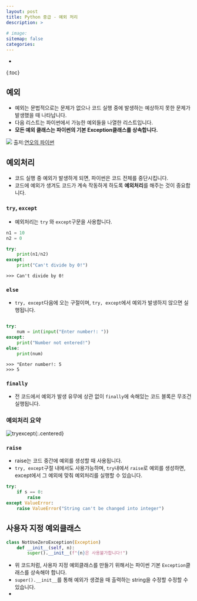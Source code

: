 ```yaml
---
layout: post
title: Python 중급 - 예외 처리
description: >
    
# image: 
sitemap: false
categories:
---
```


* 
{:toc}

## 예외
- 예외는 문법적으로는 문제가 없으나 코드 실행 중에 발생하는 예상하지 못한 문제가 발생했을 때 나타납니다.
- 다음 리스트는 파이썬에서 가능한 예외들을 나열한 리스트입니다.
- **모든 예외 클래스는 파이썬의 기본 Exception클래스를 상속합니다.**

![](../assets/img/zerobase/exceptionclass.png)
출저:[연오의 파이썬](https://python.bakyeono.net/chapter-9-4.html)

## 예외처리
- 코드 실행 중 예외가 발생하게 되면, 파이썬은 코드 전체를 중단시킵니다.
- 코드에 예외가 생겨도 코드가 계속 작동하게 하도록 **예외처리**를 해주는 것이 중요합니다.

### `try`, `except`
- 예외처리는 `try` 와 `except`구문을 사용합니다.
```python
n1 = 10
n2 = 0

try:
    print(n1/n2)
except:
    print("Can't divide by 0!")
```
```
>>> Can't divide by 0!
```

### `else`
- `try, except`다음에 오는 구절이며, `try, except`에서 예외가 발생하지 않으면 실행됩니다.
```python

try:
    num = int(input("Enter number!: "))
except:
    print("Number not entered!")
else:
    print(num)
```
```
>>> "Enter number!: 5 
>>> 5
```

### `finally`
- 전 코드에서 예외가 발생 유무에 상관 없이 `finally`에 속해있는 코드 블록은 무조건 실행됩니다. 

### 예외처리 요약
![tryexcept](../assets/img/zerobase/tryexcept.png){:.centered}

### `raise`
- raise는 코드 중간에 예외를 생성할 때 사용됩니다.
- `try, except`구절 내에서도 사용가능하며, `try`내에서 `raise`로 예외를 생성하면, except에서 그 예외에 맞춰 예외처리를 실행할 수 있습니다.
```python
try:
    if s == 0:
        raise 
except ValueError:
    raise ValueError("String can't be changed into integer")
```

## 사용자 지정 예외클래스
```python
class NotUseZeroException(Exception)
    def __init__(self, n):
        super().__init__(f"{n}은 사용불가합니다!")
```
- 위 코드처럼, 사용자 지정 예외클래스를 만들기 위해서는 파이썬 기본 `Exception`클래스를 상속해야 합니다. 
- `super().__init__`를 통해 예외가 생겼을 때 출력하는 string을 수정할 수정할 수 있습니다.
- 
